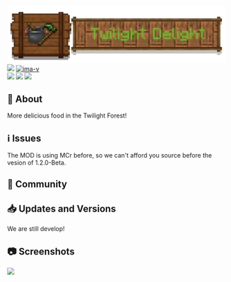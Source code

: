 ![logo](https://github.com/Laokuai233/Twilight-Delight/blob/1.18.2/LargeLogo.png)  
[![][ima]][download] [![ima-v]][download]   
[![][rF]][cfF] [![][rT]][cfT] [![][issues-ima]][issues]  

[ima-v]:https://cf.way2muchnoise.eu/versions/637200.svg?badge_style=for_the_badge
[ima]:https://cf.way2muchnoise.eu/637200.svg?badge_style=for_the_badge
[download]:https://www.curseforge.com/minecraft/mc-mods/twilight-delight
[rF]:https://img.shields.io/badge/-REQUIRES%20FARMER'S%20DELIGHT-orange?style=for-the-badge&logo=curseforge
[cfF]:https://www.curseforge.com/minecraft/mc-mods/farmers-delight
[rT]:https://img.shields.io/badge/-REQUIRES%20THE%20TWILIGHT%20FOREST-green?style=for-the-badge&logo=curseforge
[cfT]:https://www.curseforge.com/minecraft/mc-mods/the-twilight-forest
[issues-ima]:https://img.shields.io/github/issues/Laokuai233/Twilight-Delight?style=for-the-badge
[issues]:https://github.com/Laokuai233/Twilight-Delight/issues

## 📖 About
More delicious food in the Twilight Forest!

## ℹ️ Issues
The MOD is using MCr before, so we can't afford you source before the vesion of 1.2.0-Beta.

## 👦 Community

## 📥 Updates and Versions
We are still develop!

## 📷 Screenshots
![](https://i.mcmod.cn/editor/upload/20220710/1657416442_55994_fxqD.png)  
